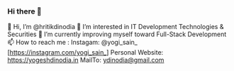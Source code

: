 ### Hi there 👋

<!--
**hritikdinodia/hritikdinodia** is a ✨ _special_ ✨ repository because its `README.md` (this file) appears on your GitHub profile.

-->

👋 Hi, I’m @hritikdinodia
👀 I’m interested in IT Development Technologies & Securities
🌱 I’m currently improving myself toward Full-Stack Development
📫 How to reach me :
Instagam: @yogi_sain_ [https://instagram.com/yogi_sain_]
Personal Website: https://yogeshdinodia.in
MailTo: ydinodia@gmail.com
